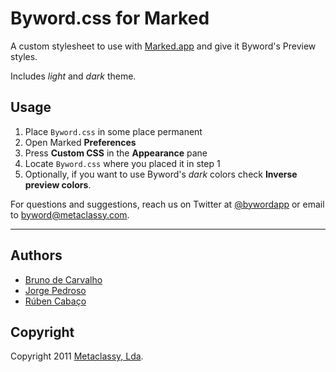 # Byword.css for Marked
A custom stylesheet to use with [Marked.app](http://markedapp.com) and give it Byword's Preview styles.

Includes *light* and *dark* theme.

## Usage
1. Place `Byword.css` in some place permanent
2. Open Marked **Preferences**
3. Press **Custom CSS** in the **Appearance** pane 
4. Locate `Byword.css` where you placed it in step 1
5. Optionally, if you want to use Byword's *dark* colors check **Inverse preview colors**.

For questions and suggestions, reach us on Twitter at [@bywordapp](http://twitter.com/bywordapp) or email to [byword@metaclassy.com](mailto:byword@metaclassy.com).

---

## Authors
* [Bruno de Carvalho](http://twitter.com/brunodecarvalho)
* [Jorge Pedroso](http://twitter.com/jpedroso)
* [Rúben Cabaço](http://twitter.com/rcabaco)

## Copyright
Copyright 2011 [Metaclassy, Lda](http://metaclassy.com).